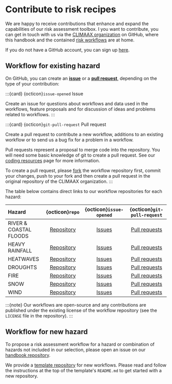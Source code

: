 # Contribute to risk recipes

We are happy to receive contributions that enhance and expand the capabilities of our risk assessment toolbox. I you want to contribute, you can get in touch with us via the [CLIMAAX organization](https://github.com/CLIMAAX/) on GitHub, where this handbook and the contained [risk workflows](../CRA_steps/analysis/workflows) are at home.

If you do not have a GitHub account, you can sign up [here](https://github.com/signup).


## Workflow for existing hazard

On GitHub, you can create an [**issue**](https://docs.github.com/en/issues/tracking-your-work-with-issues/creating-an-issue) or a [**pull request**](https://docs.github.com/en/pull-requests/collaborating-with-pull-requests/proposing-changes-to-your-work-with-pull-requests/creating-a-pull-request), depending on the type of your contribution:

:::{card} {octicon}`issue-opened` Issue

Create an issue for questions about workflows and data used in the workflows, feature proposals and for discussion of ideas and problems related to workflows.
:::

:::{card} {octicon}`git-pull-request` Pull request

Create a pull request to contribute a new workflow, additions to an existing workflow or to send us a bug fix for a problem in a workflow.

Pull requests represent a proposal to merge code into the repository. You will need some basic knowledge of git to create a pull request. See our [coding resources](../resources/coding) page for more information.

To create a pull request, please [fork](https://docs.github.com/en/pull-requests/collaborating-with-pull-requests/working-with-forks/fork-a-repo) the workflow repository first, commit your changes, push to your fork and then create a pull request in the original repository of the CLIMAAX organization.
:::

The table below contains direct links to our workflow repositories for each hazard:

Hazard | {octicon}`repo` | {octicon}`issue-opened` | {octicon}`git-pull-request`
:--|:-:|:-:|:-:
RIVER & COASTAL FLOODS | [Repository](https://github.com/CLIMAAX/FLOODS) | [Issues](https://github.com/CLIMAAX/FLOODS/issues) | [Pull requests](https://github.com/CLIMAAX/FLOODS/pulls)
HEAVY RAINFALL | [Repository](https://github.com/CLIMAAX/HEAVY_RAINFALL) | [Issues](https://github.com/CLIMAAX/HEAVY_RAINFALL/issues) | [Pull requests](https://github.com/CLIMAAX/HEAVY_RAINFALL/pulls)
HEATWAVES | [Repository](https://github.com/CLIMAAX/HEATWAVES) | [Issues](https://github.com/CLIMAAX/HEATWAVES/issues) | [Pull requests](https://github.com/CLIMAAX/HEATWAVES/pulls)
DROUGHTS | [Repository](https://github.com/CLIMAAX/DROUGHTS) | [Issues](https://github.com/CLIMAAX/DROUGHTS/issues) | [Pull requests](https://github.com/CLIMAAX/DROUGHTS/pulls)
FIRE | [Repository](https://github.com/CLIMAAX/FIRE) | [Issues](https://github.com/CLIMAAX/FIRE/issues) | [Pull requests](https://github.com/CLIMAAX/FIRE/pulls)
SNOW | [Repository](https://github.com/CLIMAAX/SNOW) | [Issues](https://github.com/CLIMAAX/SNOW/issues) | [Pull requests](https://github.com/CLIMAAX/SNOW/pulls)
WIND | [Repository](https://github.com/CLIMAAX/STORMS) | [Issues](https://github.com/CLIMAAX/STORMS/issues) | [Pull requests](https://github.com/CLIMAAX/STORMS/pulls)

:::{note}
Our workflows are open-source and any contributions are published under the existing license of the workflow repository (see the `LICENSE` file in the repository).
:::


## Workflow for new hazard

To propose a risk assessment workflow for a hazard or combination of hazards not included in our selection, please open an issue on our [handbook repository](https://github.com/CLIMAAX/crabook).

We provide a [template repository](https://github.com/CLIMAAX/workflow_template) for new workflows. Please read and follow the instructions at the top of the template's `README.md` to get started with a new repository.
